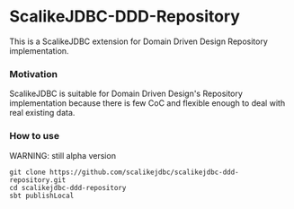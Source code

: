 ScalikeJDBC-DDD-Repository 
==========================

This is a ScalikeJDBC extension for Domain Driven Design Repository implementation.

### Motivation

ScalikeJDBC is suitable for Domain Driven Design's Repository implementation because there is few CoC and flexible enough to deal with real existing data.

### How to use

WARNING: still alpha version

```
git clone https://github.com/scalikejdbc/scalikejdbc-ddd-repository.git
cd scalikejdbc-ddd-repository
sbt publishLocal
```


